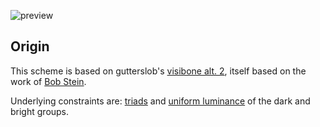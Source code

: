 ![preview](http://f.cl.ly/items/1U0508132Z2Y2p0y3y15/invisibone_preview.png)

## Origin

This scheme is based on gutterslob's [visibone alt. 2](http://dotshare.it/dots/169/), itself based on the work of [Bob Stein](http://www.visibone.com/about.html).

Underlying constraints are: [triads](http://www.tigercolor.com/color-lab/color-theory/color-harmonies.htm) and [uniform luminance](http://ethanschoonover.com/solarized) of the dark and bright groups.
